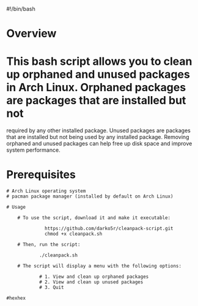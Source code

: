 #!/bin/bash 

# Overview

# This bash script allows you to clean up orphaned and unused packages in Arch Linux. Orphaned packages are packages that are installed but not 
  required by any other installed package. Unused packages are packages that are installed but not being used by any installed package. 
  Removing orphaned and unused packages can help free up disk space and improve system performance.
    
# Prerequisites

    # Arch Linux operating system
    # pacman package manager (installed by default on Arch Linux)
    
    # Usage

        # To use the script, download it and make it executable:

                  https://github.com/darko5r/cleanpack-script.git
                  chmod +x cleanpack.sh

        # Then, run the script:

                ./cleanpack.sh

        # The script will display a menu with the following options:

                # 1. View and clean up orphaned packages
                # 2. View and clean up unused packages
                # 3. Quit

`#hexhex`
